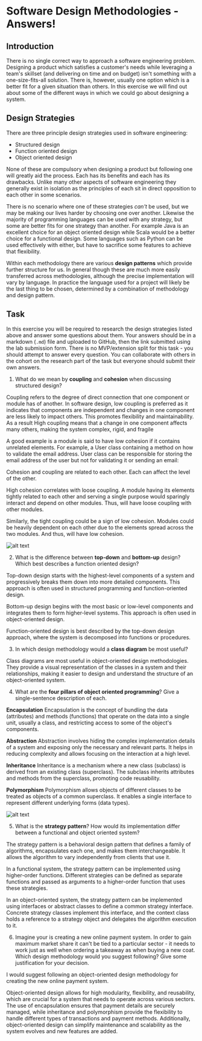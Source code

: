 # Software Design Methodologies - Answers!

## Introduction

There is no single correct way to approach a software engineering problem. Designing a product which satisfies a customer's needs while leveraging a team's skillset (and delivering on time and on budget) isn't something with a one-size-fits-all solution. There is, however, usually one option which is a better fit for a given situation than others. In this exercise we will find out about some of the different ways in which we could go about designing a system.

## Design Strategies

There are three principle design strategies used in software engineering:

- Structured design
- Function oriented design
- Object oriented design

None of these are compulsory when designing a product but following one will greatly aid the process. Each has its benefits and each has its drawbacks. Unlike many other aspects of software engineering they generally exist in isolation as the principles of each sit in direct opposition to each other in some scenarios.

There is no scenario where one of these strategies _can't_ be used, but we may be making our lives harder by choosing one over another. Likewise the majority of programming languages can be used with any strategy, but some are better fits for one strategy than another. For example Java is an excellent choice for an object oriented design while Scala would be a better choice for a functional design. Some languages such as Python can be used effectively with either, but have to sacrifice some features to achieve that flexibility.

Within each methodology there are various **design patterns** which provide further structure for us. In general though these are much more easily transferred across methodologies, although the precise implementation will vary by language. In practice the language used for a project will likely be the last thing to be chosen, determined by a combination of methodology and design pattern.

## Task

In this exercise you will be required to research the design strategies listed above and answer some questions about them. Your answers should be in a markdown (`.md`) file and uploaded to GitHub, then the link submitted using the lab submission form. There is no MVP/extension split for this task - you should attempt to answer every question. You can collaborate with others in the cohort on the research part of the task but everyone should submit their own answers.


1. What do we mean by **coupling** and **cohesion** when discussing structured design?

Coupling refers to the degree of direct connection that one component or module has of another. In software design, low coupling is preferred as it indicates that components are independent and changes in one component are less likely to impact others. This promotes flexibility and maintainability. As a result High coupling means that a change in one component affects many others, making the system complex, rigid, and fragile

A good example is a module is said to have low cohesion if it contains unrelated elements. For example, a User class containing a method on how to validate the email address. User class can be responsible for storing the email address of the user but not for validating it or sending an email:

Cohesion and coupling are related to each other. Each can affect the level of the other.

High cohesion correlates with loose coupling. A module having its elements tightly related to each other and serving a single purpose would sparingly interact and depend on other modules. Thus, will have loose coupling with other modules.

Similarly, the tight coupling could be a sign of low cohesion. Modules could be heavily dependent on each other due to the elements spread across the two modules. And thus, will have low cohesion.

![alt text](https://www.baeldung.com/wp-content/uploads/sites/4/2021/05/comparison.png)

2. What is the difference between **top-down** and **bottom-up** design? Which best describes a function oriented design?

Top-down design starts with the highest-level components of a system and progressively breaks them down into more detailed components. This approach is often used in structured programming and function-oriented design.

Bottom-up design begins with the most basic or low-level components and integrates them to form higher-level systems. This approach is often used in object-oriented design.

Function-oriented design is best described by the top-down design approach, where the system is decomposed into functions or procedures.

3. In which design methodology would a **class diagram** be most useful?

Class diagrams are most useful in object-oriented design methodologies. They provide a visual representation of the classes in a system and their relationships, making it easier to design and understand the structure of an object-oriented system.


4. What are the **four pillars of object oriented programming**? Give a single-sentence description of each.

**Encapsulation**
Encapsulation is the concept of bundling the data (attributes) and methods (functions) that operate on the data into a single unit, usually a class, and restricting access to some of the object's components.

**Abstraction**
Abstraction involves hiding the complex implementation details of a system and exposing only the necessary and relevant parts. It helps in reducing complexity and allows focusing on the interaction at a high level.

**Inheritance**
Inheritance is a mechanism where a new class (subclass) is derived from an existing class (superclass). The subclass inherits attributes and methods from the superclass, promoting code reusability.

**Polymorphism**
Polymorphism allows objects of different classes to be treated as objects of a common superclass. It enables a single interface to represent different underlying forms (data types).

![alt text](https://miro.medium.com/v2/resize:fit:720/format:webp/1*BirtADeool-n8VNsXYAoZg.png)


5. What is the **strategy pattern**? How would its implementation differ between a functional and object oriented system?

The strategy pattern is a behavioral design pattern that defines a family of algorithms, encapsulates each one, and makes them interchangeable. It allows the algorithm to vary independently from clients that use it.

In a functional system, the strategy pattern can be implemented using higher-order functions. Different strategies can be defined as separate functions and passed as arguments to a higher-order function that uses these strategies.

In an object-oriented system, the strategy pattern can be implemented using interfaces or abstract classes to define a common strategy interface. Concrete strategy classes implement this interface, and the context class holds a reference to a strategy object and delegates the algorithm execution to it.


6. Imagine your is creating a new online payment system. In order to gain maximum market share it can't be tied to a particular sector - it needs to work just as well when ordering a takeaway as when buying a new coat. Which design methodology would you suggest following? Give some justification for your decision.

I would suggest following an object-oriented design methodology for creating the new online payment system.

Object-oriented design allows for high modularity, flexibility, and reusability, which are crucial for a system that needs to operate across various sectors. The use of encapsulation ensures that payment details are securely managed, while inheritance and polymorphism provide the flexibility to handle different types of transactions and payment methods. Additionally, object-oriented design can simplify maintenance and scalability as the system evolves and new features are added.
